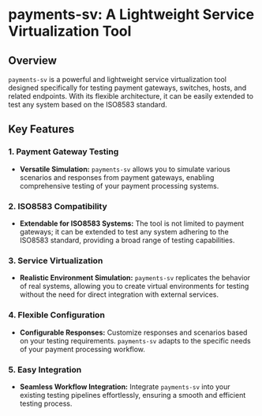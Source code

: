 # payments-sv: A Lightweight Service Virtualization Tool

## Overview

`payments-sv` is a powerful and lightweight service virtualization tool designed specifically for testing payment gateways, switches, hosts, and related endpoints. With its flexible architecture, it can be easily extended to test any system based on the ISO8583 standard.

## Key Features

### 1. Payment Gateway Testing
   - **Versatile Simulation:** `payments-sv` allows you to simulate various scenarios and responses from payment gateways, enabling comprehensive testing of your payment processing systems.

### 2. ISO8583 Compatibility
   - **Extendable for ISO8583 Systems:** The tool is not limited to payment gateways; it can be extended to test any system adhering to the ISO8583 standard, providing a broad range of testing capabilities.

### 3. Service Virtualization
   - **Realistic Environment Simulation:** `payments-sv` replicates the behavior of real systems, allowing you to create virtual environments for testing without the need for direct integration with external services.

### 4. Flexible Configuration
   - **Configurable Responses:** Customize responses and scenarios based on your testing requirements. `payments-sv` adapts to the specific needs of your payment processing workflow.

### 5. Easy Integration
   - **Seamless Workflow Integration:** Integrate `payments-sv` into your existing testing pipelines effortlessly, ensuring a smooth and efficient testing process.
